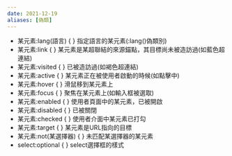 ```yaml
---
date: 2021-12-19
aliases: [偽類]
---
```

- 某元素:lang(語言)  { }  指定語言的某元素(:lang()偽類別)
- 某元素:link  { }  某元素是某超聯結的來源錨點，其目標尚未被造訪過(如藍色超連結)
- 某元素:visited  { }  已被造訪過(如褐色超連結)
- 某元素:active  { }  某元素正在被使用者啟動的時候(如點擊中)
- 某元素:hover  { }  滑鼠移到某元素上
- 某元素:focus  { }  聚焦在某元素上(如輸入框被選取)
- 某元素:enabled  { }  使用者頁面中的某元素，已被開啟
- 某元素:disabled  { }  已被關閉
- 某元素:checked  { }  使用者介面中某元素已打勾
- 某元素:target  { }  某元素是URL指向的目標
- 某元素:not(某選擇器)  { }  未匹配某選擇器的某元素
- select:optional { }  select選擇框的樣式
